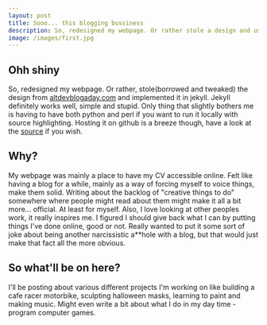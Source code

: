 ```yaml
---
layout: post
title: Sooo... this blogging bussiness
description: So, redesigned my webpage. Or rather stole a design and used a framework to implement it. Figured it be nice to have a blog on here...
image: /images/first.jpg
---
```


## Ohh shiny
So, redesigned my webpage. Or rather, stole(borrowed and tweaked) the design from [altdevblogaday.com](http://altdevblogaday.com) and implemented it in jekyll. Jekyll definitely works well, simple and stupid. Only thing that slightly bothers me is having to have both python and perl if you want to run it locally with source highlighting. Hosting it on github is a breeze though, have a look at the [source](http://github.com/jockus/jockus.github.com/) if you wish.

## Why?
My webpage was mainly a place to have my CV accessible online. Felt like having a blog for a while, mainly as a way of forcing myself to voice things, make them solid. Writing about the backlog of "creative things to do" somewhere where people might read about them might make it all a bit more... official. At least for myself. Also, I love looking at other peoples work, it really inspires me. I figured I should give back what I can by putting things I've done online, good or not. Really wanted to put it some sort of joke about being another narcissistic a**hole with a blog, but that would just make that fact all the more obvious.

## So what'll be on here?
I'll be posting about various different projects I'm working on like building a cafe racer motorbike, sculpting halloween masks, learning to paint and making music. Might even write a bit about what I do in my day time - program computer games.
